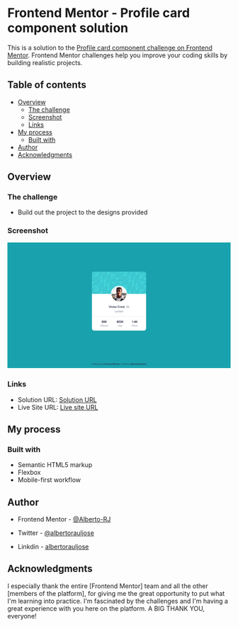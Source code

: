 # Frontend Mentor - Profile card component solution

This is a solution to the [Profile card component challenge on Frontend Mentor](https://www.frontendmentor.io/challenges/profile-card-component-cfArpWshJ). Frontend Mentor challenges help you improve your coding skills by building realistic projects.

## Table of contents

- [Overview](#overview)
  - [The challenge](#the-challenge)
  - [Screenshot](#screenshot)
  - [Links](#links)
- [My process](#my-process)
  - [Built with](#built-with)
- [Author](#author)
- [Acknowledgments](#acknowledgments)

## Overview

### The challenge

- Build out the project to the designs provided

### Screenshot

![Desktop Screenshot](./screenshot/screenshot.png)

### Links

- Solution URL: [Solution URL](https://github.com/albertorauljose/desafios-do-frontendmentor/tree/main/profile-card-component)
- Live Site URL: [Live site URL](https://albertorauljose.github.io/desafios-do-frontendmentor/profile-card-component/index.html)

## My process

### Built with

- Semantic HTML5 markup
- Flexbox
- Mobile-first workflow

## Author

- Frontend Mentor - [@Alberto-RJ](https://www.frontendmentor.io/profile/Alberto-RJ)

- Twitter - [@albertorauljose](https://www.twitter.com/albertorauljose)

- Linkdin - [albertorauljose](https://www.linkdin.com/in/albertorauljose)

## Acknowledgments

 I especially thank the entire [Frontend Mentor] team and all the other [members of the platform], for giving me the great opportunity to put what I'm learning into practice. I'm fascinated by the challenges and I'm having a great experience with you here on the platform. A BIG THANK YOU, everyone!

